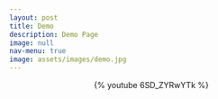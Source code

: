 ```yaml
---
layout: post
title: Demo
description: Demo Page
image: null
nav-menu: true
image: assets/images/demo.jpg
---
```



<center> {% youtube 6SD_ZYRwYTk %} </center>